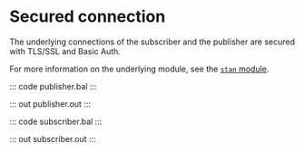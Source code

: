 # Secured connection

The underlying connections of the subscriber and the publisher are secured with TLS/SSL and Basic Auth.

For more information on the underlying module, see the [`stan` module](https://lib.ballerina.io/ballerinax/stan/latest).

::: code publisher.bal :::

::: out publisher.out :::

::: code subscriber.bal :::

::: out subscriber.out :::
